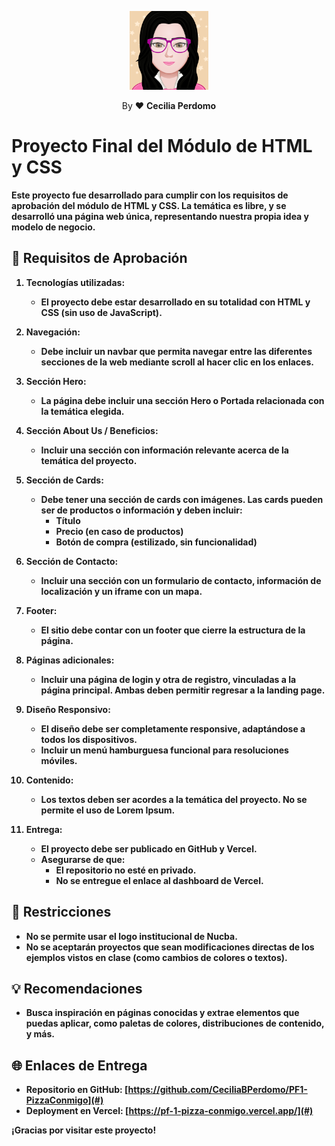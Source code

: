 <p align="center">
    <img src="./assets/images/myAvatar.png" width="25%">
</p>

<p align="center">
    By ❤️ <b>Cecilia Perdomo<b>
</p>

# Proyecto Final del Módulo de HTML y CSS

Este proyecto fue desarrollado para cumplir con los requisitos de aprobación del módulo de HTML y CSS. La temática es libre, y se desarrolló una página web única, representando nuestra propia idea y modelo de negocio.

## 📝 Requisitos de Aprobación

1. **Tecnologías utilizadas:**
   - El proyecto debe estar desarrollado en su totalidad con **HTML** y **CSS** (sin uso de JavaScript).

2. **Navegación:**
   - Debe incluir un **navbar** que permita navegar entre las diferentes secciones de la web mediante scroll al hacer clic en los enlaces.

3. **Sección Hero:**
   - La página debe incluir una sección **Hero** o **Portada** relacionada con la temática elegida.

4. **Sección About Us / Beneficios:**
   - Incluir una sección con información relevante acerca de la temática del proyecto.

5. **Sección de Cards:**
   - Debe tener una sección de **cards** con imágenes. Las cards pueden ser de productos o información y deben incluir:
     - Título
     - Precio (en caso de productos)
     - Botón de compra (estilizado, sin funcionalidad)

6. **Sección de Contacto:**
   - Incluir una sección con un **formulario de contacto**, información de localización y un **iframe** con un mapa.

7. **Footer:**
   - El sitio debe contar con un footer que cierre la estructura de la página.

8. **Páginas adicionales:**
   - Incluir una página de **login** y otra de **registro**, vinculadas a la página principal. Ambas deben permitir regresar a la landing page.

9. **Diseño Responsivo:**
   - El diseño debe ser completamente **responsive**, adaptándose a todos los dispositivos.
   - Incluir un **menú hamburguesa funcional** para resoluciones móviles.

10. **Contenido:**
    - Los textos deben ser acordes a la temática del proyecto. No se permite el uso de Lorem Ipsum.

11. **Entrega:**
    - El proyecto debe ser publicado en **GitHub** y **Vercel**.
    - Asegurarse de que:
      - El repositorio no esté en privado.
      - No se entregue el enlace al dashboard de Vercel.

## 🚫 Restricciones
- No se permite usar el logo institucional de Nucba.
- No se aceptarán proyectos que sean modificaciones directas de los ejemplos vistos en clase (como cambios de colores o textos).

## 💡 Recomendaciones
- Busca inspiración en páginas conocidas y extrae elementos que puedas aplicar, como paletas de colores, distribuciones de contenido, y más.

## 🌐 Enlaces de Entrega
- **Repositorio en GitHub:** [https://github.com/CeciliaBPerdomo/PF1-PizzaConmigo](#)
- **Deployment en Vercel:** [https://pf-1-pizza-conmigo.vercel.app/](#)

¡Gracias por visitar este proyecto!
